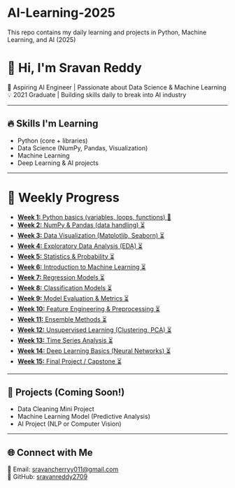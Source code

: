 # AI-Learning-2025
This repo contains my daily learning and projects in Python, Machine Learning, and AI (2025)
# 👋 Hi, I'm Sravan Reddy  

🎯 Aspiring AI Engineer | Passionate about Data Science & Machine Learning  
💡 2021 Graduate | Building skills daily to break into AI industry  

---

## 🔥 Skills I'm Learning
- Python (core + libraries)
- Data Science (NumPy, Pandas, Visualization)
- Machine Learning
- Deep Learning & AI projects

---

# 📅 Weekly Progress

- [**Week 1:** Python basics (variables, loops, functions) 🔄](daily-log.md#week-1)  
- [**Week 2:** NumPy & Pandas (data handling) ⏳](daily-log.md#week-2)  
- [**Week 3:** Data Visualization (Matplotlib, Seaborn) ⏳](daily-log.md#week-3)  
- [**Week 4:** Exploratory Data Analysis (EDA) ⏳](daily-log.md#week-4)  
- [**Week 5:** Statistics & Probability ⏳](daily-log.md#week-5)  
- [**Week 6:** Introduction to Machine Learning ⏳](daily-log.md#week-6)  
- [**Week 7:** Regression Models ⏳](daily-log.md#week-7)  
- [**Week 8:** Classification Models ⏳](daily-log.md#week-8)  
- [**Week 9:** Model Evaluation & Metrics ⏳](daily-log.md#week-9)  
- [**Week 10:** Feature Engineering & Preprocessing ⏳](daily-log.md#week-10)  
- [**Week 11:** Ensemble Methods ⏳](daily-log.md#week-11)  
- [**Week 12:** Unsupervised Learning (Clustering, PCA) ⏳](daily-log.md#week-12)  
- [**Week 13:** Time Series Analysis ⏳](daily-log.md#week-13)  
- [**Week 14:** Deep Learning Basics (Neural Networks) ⏳](daily-log.md#week-14)  
- [**Week 15:** Final Project / Capstone ⏳](daily-log.md#week-15)  

---

## 🚀 Projects (Coming Soon!)
- Data Cleaning Mini Project
- Machine Learning Model (Predictive Analysis)
- AI Project (NLP or Computer Vision)

---

## 🌐 Connect with Me
📧 Email: sravancherryy011@gmail.com  
🔗 GitHub: [sravanreddy2709](https://github.com/sravanreddy2709)  

